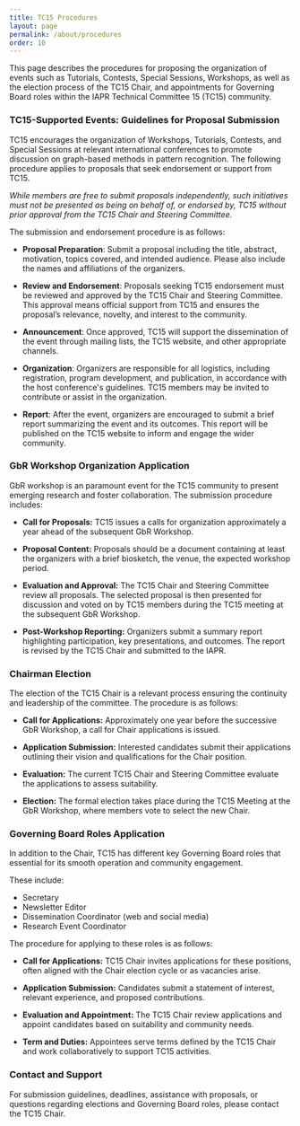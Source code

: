 ```yaml
---
title: TC15 Procedures
layout: page
permalink: /about/procedures
order: 10
---
```


This page describes the procedures for proposing the organization of events such as Tutorials, Contests, Special Sessions, Workshops, as well as the election process of the TC15 Chair, and appointments for Governing Board roles within the IAPR Technical Committee 15 (TC15) community.


### TC15-Supported Events: Guidelines for Proposal Submission

TC15 encourages the organization of Workshops, Tutorials, Contests, and Special Sessions at relevant international conferences to promote discussion on graph-based methods in pattern recognition. The following procedure applies to proposals that seek endorsement or support from TC15.

*While members are free to submit proposals independently, such initiatives must not be presented as being on behalf of, or endorsed by, TC15 without prior approval from the TC15 Chair and Steering Committee.*

The submission and endorsement procedure is as follows:

- **Proposal Preparation**: Submit a proposal including the title, abstract, motivation, topics covered, and intended audience. Please also include the names and affiliations of the organizers.

- **Review and Endorsement**: Proposals seeking TC15 endorsement must be reviewed and approved by the TC15 Chair and Steering Committee. This approval means official support from TC15 and ensures the proposal’s relevance, novelty, and interest to the community.

- **Announcement**: Once approved, TC15 will support the dissemination of the event through mailing lists, the TC15 website, and other appropriate channels.

- **Organization**: Organizers are responsible for all logistics, including registration, program development, and publication, in accordance with the host conference's guidelines. TC15 members may be invited to contribute or assist in the organization.

- **Report**: After the event, organizers are encouraged to submit a brief report summarizing the event and its outcomes. This report will be published on the TC15 website to inform and engage the wider community.


### GbR Workshop Organization Application

GbR workshop is an paramount event for the TC15 community to present emerging research and foster collaboration. 
The submission procedure includes:

- **Call for Proposals:** TC15 issues a calls for organization approximately a year ahead of the subsequent GbR Workshop.

- **Proposal Content:** Proposals should be a document containing at least the organizers with a brief biosketch, the venue, the expected workshop period.

- **Evaluation and Approval:** The TC15 Chair and Steering Committee review all proposals. The selected proposal is then presented for discussion and voted on by TC15 members during the TC15 meeting at the subsequent GbR Workshop.

- **Post-Workshop Reporting:** Organizers submit a summary report highlighting participation, key presentations, and outcomes. The report is revised by the TC15 Chair and submitted to the IAPR.

### Chairman Election

The election of the TC15 Chair is a relevant process ensuring the continuity and leadership of the committee. The procedure is as follows:

- **Call for Applications:** Approximately one year before the successive GbR Workshop, a call for Chair applications is issued.

- **Application Submission:** Interested candidates submit their applications outlining their vision and qualifications for the Chair position.

- **Evaluation:** The current TC15 Chair and Steering Committee evaluate the applications to assess suitability.

- **Election:** The formal election takes place during the TC15 Meeting at the GbR Workshop, where members vote to select the new Chair.

### Governing Board Roles Application

In addition to the Chair, TC15 has different key Governing Board roles that essential for its smooth operation and community engagement. 

These include:

- Secretary  
- Newsletter Editor    
- Dissemination Coordinator (web and social media)
- Research Event Coordinator

The procedure for applying to these roles is as follows:

- **Call for Applications:** TC15 Chair invites applications for these positions, often aligned with the Chair election cycle or as vacancies arise.

- **Application Submission:** Candidates submit a statement of interest, relevant experience, and proposed contributions.

- **Evaluation and Appointment:** The TC15 Chair review applications and appoint candidates based on suitability and community needs.

- **Term and Duties:** Appointees serve terms defined by the TC15 Chair and work collaboratively to support TC15 activities.

### Contact and Support

For submission guidelines, deadlines, assistance with proposals, or questions regarding elections and Governing Board roles, please contact the TC15 Chair.
